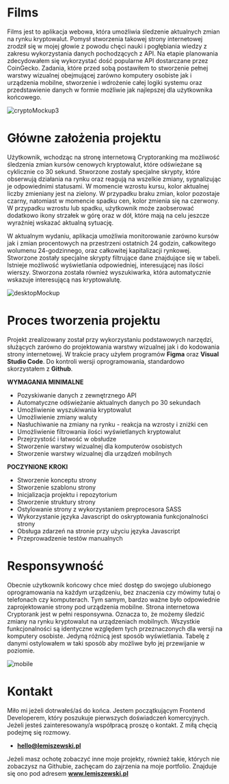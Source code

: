 # Films
Films jest to aplikacja webowa, która umożliwia śledzenie aktualnych zmian na rynku kryptowalut. Pomysł stworzenia takowej strony internetowej zrodził się w mojej głowie z powodu chęci nauki i pogłębiania wiedzy z zakresu wykorzystania danych pochodzących z API. Na etapie planowania zdecydowałem się wykorzystać dość popularne API dostarczane przez CoinGecko. Zadania, które przed sobą postawiłem to stworzenie pełnej warstwy wizualnej obejmującej zarówno komputery osobiste jak i urządzenia mobilne, stworzenie i wdrożenie całej logiki systemu oraz przedstawienie danych w formie możliwie jak najlepszej dla użytkownika końcowego.

![cryptoMockup3](https://user-images.githubusercontent.com/76050486/155015055-19b54f88-e9c6-4dab-8474-fbb1d0384b40.png)

# Główne założenia projektu
Użytkownik, wchodząc na stronę internetową Cryptoranking ma możliwość śledzenia zmian kursów cenowych kryptowalut, które odświeżane są cyklicznie co 30 sekund. Stworzone zostały specjalne skrypty, które obserwują działania na rynku oraz reagują na wszelkie zmiany, sygnalizując je odpowiednimi statusami. W momencie wzrostu kursu, kolor aktualnej liczby zmieniany jest na zielony. W przypadku braku zmian, kolor pozostaje czarny, natomiast w momencie spadku cen, kolor zmienia się na czerwony. W przypadku wzrostu lub spadku, użytkownik może zaobserować dodatkowo ikony strzałek w górę oraz w dół, które mają na celu jeszcze wyraźniej wskazać aktualną sytuację.

W aktualnym wydaniu, aplikacja umożliwia monitorowanie zarówno kursów jak i zmian procentowych na przestrzeni ostatnich 24 godzin, całkowitego wolumenu 24-godzinnego, oraz całkowitej kapitalizacji rynkowej. Stworzone zostały specjalne skrypty filtrujące dane znajdujące się w tabeli. Istnieje możliwość wyświetlania odpowiedniej, interesującej nas ilości wierszy. Stworzona została również wyszukiwarka, która automatycznie wskazuje interesującą nas kryptowalutę.

![desktopMockup](https://user-images.githubusercontent.com/76050486/155015102-089d32f1-688c-4d66-8bb4-70da01985365.jpg)

# Proces tworzenia projektu
Projekt zrealizowany został przy wykorzystaniu podstawowych narzędzi, służących zarówno do projektowania warstwy wizualnej jak i do kodowania strony internetowej. W trakcie pracy użyłem programów **Figma** oraz **Visual Studio Code**. Do kontroli wersji oprogramowania, standardowo skorzystałem z **Github**.

**WYMAGANIA MINIMALNE**
- Pozyskiwanie danych z zewnętrznego API
- Automatyczne odświeżanie aktualnych danych po 30 sekundach
- Umożliwienie wyszukiwania kryptowalut
- Umożliwienie zmiany waluty
- Nasłuchiwanie na zmiany na rynku - reakcja na wzrosty i zniżki cen
- Umożliwienie filtrowania ilości wyświetlanych kryptowalut
- Przejrzystość i łatwość w obsłudze
- Stworzenie warstwy wizualnej dla komputerów osobistych
- Stworzenie warstwy wizualnej dla urządzeń mobilnych

**POCZYNIONE KROKI**
- Stworzenie konceptu strony
- Stworzenie szablonu strony
- Inicjalizacja projektu i repozytorium
- Stworzenie struktury strony
- Ostylowanie strony z wykorzystaniem preprocesora SASS
- Wykorzystanie języka Javascript do oskryptowania funkcjonalności strony
- Obsługa zdarzeń na stronie przy użyciu języka Javascript
- Przeprowadzenie testów manualnych


# Responsywność
Obecnie użytkownik końcowy chce mieć dostęp do swojego ulubionego oprogramowania na każdym urządzeniu, bez znaczenia czy mówimy tutaj o telefonach czy komputerach. Tym samym, bardzo ważne było odpowiednie zaprojektowanie strony pod urządzenia mobilne. Strona internetowa Cryptorank jest w pełni responsywna. Oznacza to, że możemy śledzić zmiany na rynku kryptowalut na urządzeniach mobilnych. Wszystkie funkcjonalności są identyczne względem tych przeznaczonych dla wersji na komputery osobiste. Jedyną różnicą jest sposób wyświetlania. Tabelę z danymi ostylowałem w taki sposób aby możliwe było jej przewijanie w poziomie.

![mobile](https://user-images.githubusercontent.com/76050486/155015292-209a483b-1a4c-4889-9e0e-32acf0d6e793.png)


# Kontakt
Miło mi jeżeli dotrwałeś/aś do końca. Jestem początkującym Frontend Developerem, który poszukuje pierwszych doświadczeń komercyjnych. Jeżeli jesteś zainteresowany/a współpracą proszę o kontakt. Z miłą chęcią podejmę się rozmowy.

- **hello@lemiszewski.pl**

Jeżeli masz ochotę zobaczyć inne moje projekty, również takie, których nie zobaczysz na Githubie, zachęcam do zajrzenia na moje portfolio. Znajduje się ono pod adresem **www.lemiszewski.pl**



